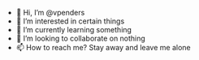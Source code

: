 - 👋 Hi, I’m @vpenders
- 👀 I’m interested in certain things
- 🌱 I’m currently learning something
- 💞️ I’m looking to collaborate on nothing
- 📫 How to reach me? Stay away and leave me alone

<!---
vpenders/vpenders is a ✨ special ✨ repository because its `README.md` (this file) appears on your GitHub profile.
You can click the Preview link to take a look at your changes.
--->
